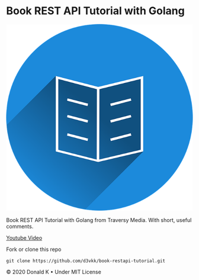 # Book REST API Tutorial with Golang

![Book](https://github.com/d3vkk/book-restapi-tutorial/blob/master/book.png)

Book REST API Tutorial with Golang from Traversy Media. With short, useful comments.

[Youtube Video](https://www.youtube.com/watch?v=SonwZ6MF5BE)

Fork or clone this repo
```
git clone https://github.com/d3vkk/book-restapi-tutorial.git
```

© 2020 Donald K • Under MIT License
